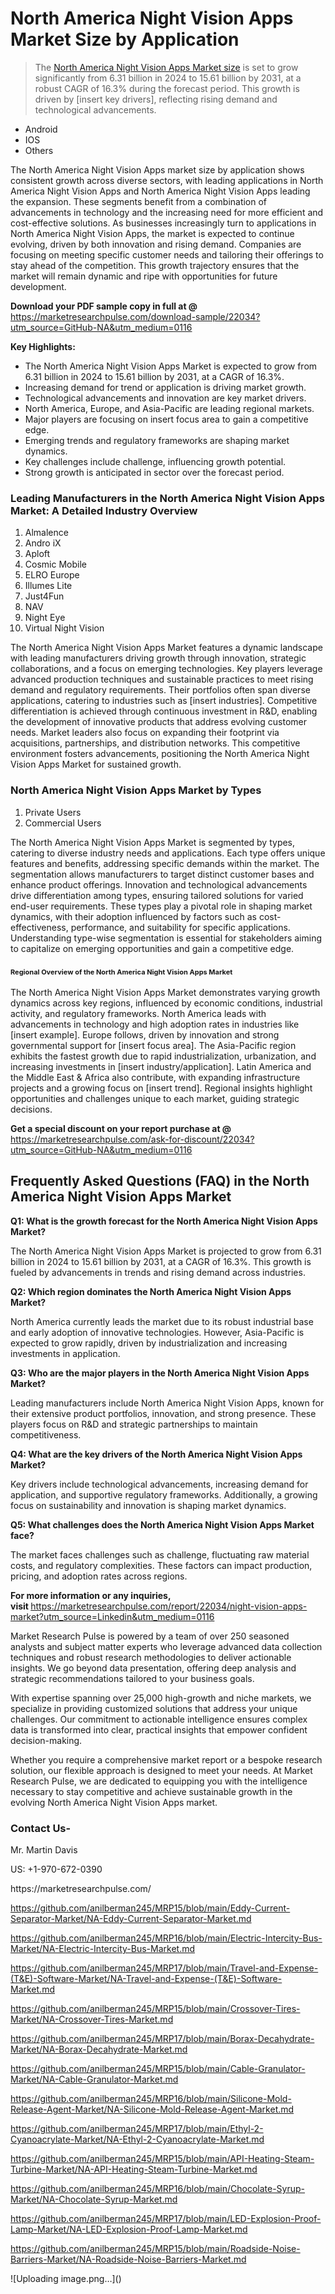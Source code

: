 <h1>North America Night Vision Apps Market&nbsp;Size by Application</h1><blockquote><p>The <a href="https://marketresearchpulse.com/download-sample/22034?utm_source=GitHub-NA&amp;utm_medium=0116">North America Night Vision Apps Market size</a> is set to grow significantly from 6.31 billion in 2024 to 15.61 billion by 2031, at a robust CAGR of 16.3% during the forecast period. This growth is driven by [insert key drivers], reflecting rising demand and technological advancements.</p></blockquote><ul><li>Android<li> IOS<li> Others</li></ul><p>The North America Night Vision Apps market size by application shows consistent growth across diverse sectors, with leading applications in North America Night Vision Apps and North America Night Vision Apps leading the expansion. These segments benefit from a combination of advancements in technology and the increasing need for more efficient and cost-effective solutions. As businesses increasingly turn to applications in North America Night Vision Apps, the market is expected to continue evolving, driven by both innovation and rising demand. Companies are focusing on meeting specific customer needs and tailoring their offerings to stay ahead of the competition. This growth trajectory ensures that the market will remain dynamic and ripe with opportunities for future development.</p><p><strong>Download your PDF sample copy in full at @ </strong><a href="https://marketresearchpulse.com/download-sample/22034?utm_source=GitHub-NA&amp;utm_medium=0116">https://marketresearchpulse.com/download-sample/22034?utm_source=GitHub-NA&amp;utm_medium=0116</a></p><p><strong>Key Highlights: </strong></p><ul><li>The North America Night Vision Apps Market is expected to grow from 6.31 billion in 2024 to 15.61 billion by 2031, at a CAGR of 16.3%.</li><li>Increasing demand for trend or application is driving market growth.</li><li>Technological advancements and innovation are key market drivers.</li><li>North America, Europe, and Asia-Pacific are leading regional markets.</li><li>Major players are focusing on insert focus area to gain a competitive edge.</li><li>Emerging trends and regulatory frameworks are shaping market dynamics.</li><li>Key challenges include challenge, influencing growth potential.</li><li>Strong growth is anticipated in sector over the forecast period.</li></ul><h3>Leading Manufacturers in the North America Night Vision Apps Market: A Detailed Industry Overview</h3><ol><li>Almalence</li><li>Andro iX</li><li>Aploft</li><li>Cosmic Mobile</li><li>ELRO Europe</li><li>Illumes Lite</li><li>Just4Fun</li><li>NAV</li><li>Night Eye</li><li>Virtual Night Vision</li></ol><div class="flex max-w-full flex-col flex-grow"><div class="min-h-8 text-message flex w-full flex-col items-end gap-2 whitespace-normal break-words [.text-message+&amp;]:mt-5" dir="auto" data-message-author-role="assistant" data-message-id="fd8432e4-4910-450d-b182-61b7bfb0a01f" data-message-model-slug="gpt-4o"><div class="flex w-full flex-col gap-1 empty:hidden first:pt-[3px]"><div class="markdown prose w-full break-words dark:prose-invert light"><p>The North America Night Vision Apps Market features a dynamic landscape with leading manufacturers driving growth through innovation, strategic collaborations, and a focus on emerging technologies. Key players leverage advanced production techniques and sustainable practices to meet rising demand and regulatory requirements. Their portfolios often span diverse applications, catering to industries such as [insert industries]. Competitive differentiation is achieved through continuous investment in R&amp;D, enabling the development of innovative products that address evolving customer needs. Market leaders also focus on expanding their footprint via acquisitions, partnerships, and distribution networks. This competitive environment fosters advancements, positioning the North America Night Vision Apps Market for sustained growth.</p></div></div></div></div><h3>North America Night Vision Apps Market by Types</h3><ol><li>Private Users<li> Commercial Users</li></ol><div class="flex max-w-full flex-col flex-grow"><div class="min-h-8 text-message flex w-full flex-col items-end gap-2 whitespace-normal break-words [.text-message+&amp;]:mt-5" dir="auto" data-message-author-role="assistant" data-message-id="084470be-0bb7-4664-bddf-5156b4f41249" data-message-model-slug="gpt-4o-mini"><div class="flex w-full flex-col gap-1 empty:hidden first:pt-[3px]"><div class="markdown prose w-full break-words dark:prose-invert light"><p>The North America Night Vision Apps Market is segmented by types, catering to diverse industry needs and applications. Each type offers unique features and benefits, addressing specific demands within the market. The segmentation allows manufacturers to target distinct customer bases and enhance product offerings. Innovation and technological advancements drive differentiation among types, ensuring tailored solutions for varied end-user requirements. These types play a pivotal role in shaping market dynamics, with their adoption influenced by factors such as cost-effectiveness, performance, and suitability for specific applications. Understanding type-wise segmentation is essential for stakeholders aiming to capitalize on emerging opportunities and gain a competitive edge.</p></div></div></div></div><h3><span style="font-size: 11px;">Regional Overview of the North America Night Vision Apps Market</span></h3><div class="flex max-w-full flex-col flex-grow"><div class="min-h-8 text-message flex w-full flex-col items-end gap-2 whitespace-normal break-words [.text-message+&amp;]:mt-5" dir="auto" data-message-author-role="assistant" data-message-id="e9038762-ce64-4e30-91c9-9bd413514231" data-message-model-slug="gpt-4o-mini"><div class="flex w-full flex-col gap-1 empty:hidden first:pt-[3px]"><div class="markdown prose w-full break-words dark:prose-invert light"><p>The North America Night Vision Apps Market demonstrates varying growth dynamics across key regions, influenced by economic conditions, industrial activity, and regulatory frameworks. North America leads with advancements in technology and high adoption rates in industries like [insert example]. Europe follows, driven by innovation and strong governmental support for [insert focus area]. The Asia-Pacific region exhibits the fastest growth due to rapid industrialization, urbanization, and increasing investments in [insert industry/application]. Latin America and the Middle East &amp; Africa also contribute, with expanding infrastructure projects and a growing focus on [insert trend]. Regional insights highlight opportunities and challenges unique to each market, guiding strategic decisions.</p></div></div></div></div><p><strong>Get a special discount on your report purchase at @ </strong><a href="https://marketresearchpulse.com/ask-for-discount/22034?utm_source=GitHub-NA&amp;utm_medium=0116">https://marketresearchpulse.com/ask-for-discount/22034?utm_source=GitHub-NA&amp;utm_medium=0116</a></p><h2>Frequently Asked Questions (FAQ) in the North America Night Vision Apps Market</h2><p><strong>Q1: What is the growth forecast for the North America Night Vision Apps Market?</strong></p><p>The North America Night Vision Apps Market is projected to grow from 6.31 billion in 2024 to 15.61 billion by 2031, at a CAGR of 16.3%. This growth is fueled by advancements in trends and rising demand across industries.</p><p><strong>Q2: Which region dominates the North America Night Vision Apps Market?</strong></p><p>North America currently leads the market due to its robust industrial base and early adoption of innovative technologies. However, Asia-Pacific is expected to grow rapidly, driven by industrialization and increasing investments in application.</p><p><strong>Q3: Who are the major players in the North America Night Vision Apps Market?</strong></p><p>Leading manufacturers include North America Night Vision Apps, known for their extensive product portfolios, innovation, and strong presence. These players focus on R&amp;D and strategic partnerships to maintain competitiveness.</p><p><strong>Q4: What are the key drivers of the North America Night Vision Apps Market?</strong></p><p>Key drivers include technological advancements, increasing demand for application, and supportive regulatory frameworks. Additionally, a growing focus on sustainability and innovation is shaping market dynamics.</p><p><strong>Q5: What challenges does the North America Night Vision Apps Market face?</strong></p><p>The market faces challenges such as challenge, fluctuating raw material costs, and regulatory complexities. These factors can impact production, pricing, and adoption rates across regions.</p><p><strong>For more information or any inquiries, visit&nbsp;</strong><a href="https://marketresearchpulse.com/report/22034/night-vision-apps-market?utm_source=Linkedin&utm_medium=0116">https://marketresearchpulse.com/report/22034/night-vision-apps-market?utm_source=Linkedin&utm_medium=0116</a></p><p>Market Research Pulse is powered by a team of over 250 seasoned analysts and subject matter experts who leverage advanced data collection techniques and robust research methodologies to deliver actionable insights. We go beyond data presentation, offering deep analysis and strategic recommendations tailored to your business goals.</p><p>With expertise spanning over 25,000 high-growth and niche markets, we specialize in providing customized solutions that address your unique challenges. Our commitment to actionable intelligence ensures complex data is transformed into clear, practical insights that empower confident decision-making.</p><p>Whether you require a comprehensive market report or a bespoke research solution, our flexible approach is designed to meet your needs. At Market Research Pulse, we are dedicated to equipping you with the intelligence necessary to stay competitive and achieve sustainable growth in the evolving North America Night Vision Apps market.</p><h3><strong>Contact Us-</strong></h3><p>Mr. Martin Davis</p><p>US: +1-970-672-0390</p><p>https://marketresearchpulse.com/</p><p><a href="https://github.com/anilberman245/MRP15/blob/main/Eddy-Current-Separator-Market/NA-Eddy-Current-Separator-Market.md">https://github.com/anilberman245/MRP15/blob/main/Eddy-Current-Separator-Market/NA-Eddy-Current-Separator-Market.md</a></p><p><a href="https://github.com/anilberman245/MRP16/blob/main/Electric-Intercity-Bus-Market/NA-Electric-Intercity-Bus-Market.md">https://github.com/anilberman245/MRP16/blob/main/Electric-Intercity-Bus-Market/NA-Electric-Intercity-Bus-Market.md</a></p><p><a href="https://github.com/anilberman245/MRP17/blob/main/Travel-and-Expense-(T&E)-Software-Market/NA-Travel-and-Expense-(T&E)-Software-Market.md">https://github.com/anilberman245/MRP17/blob/main/Travel-and-Expense-(T&E)-Software-Market/NA-Travel-and-Expense-(T&E)-Software-Market.md</a></p><p><a href="https://github.com/anilberman245/MRP15/blob/main/Crossover-Tires-Market/NA-Crossover-Tires-Market.md">https://github.com/anilberman245/MRP15/blob/main/Crossover-Tires-Market/NA-Crossover-Tires-Market.md</a></p><p><a href="https://github.com/anilberman245/MRP17/blob/main/Borax-Decahydrate-Market/NA-Borax-Decahydrate-Market.md">https://github.com/anilberman245/MRP17/blob/main/Borax-Decahydrate-Market/NA-Borax-Decahydrate-Market.md</a></p><p><a href="https://github.com/anilberman245/MRP15/blob/main/Cable-Granulator-Market/NA-Cable-Granulator-Market.md">https://github.com/anilberman245/MRP15/blob/main/Cable-Granulator-Market/NA-Cable-Granulator-Market.md</a></p><p><a href="https://github.com/anilberman245/MRP16/blob/main/Silicone-Mold-Release-Agent-Market/NA-Silicone-Mold-Release-Agent-Market.md">https://github.com/anilberman245/MRP16/blob/main/Silicone-Mold-Release-Agent-Market/NA-Silicone-Mold-Release-Agent-Market.md</a></p><p><a href="https://github.com/anilberman245/MRP17/blob/main/Ethyl-2-Cyanoacrylate-Market/NA-Ethyl-2-Cyanoacrylate-Market.md">https://github.com/anilberman245/MRP17/blob/main/Ethyl-2-Cyanoacrylate-Market/NA-Ethyl-2-Cyanoacrylate-Market.md</a></p><p><a href="https://github.com/anilberman245/MRP15/blob/main/API-Heating-Steam-Turbine-Market/NA-API-Heating-Steam-Turbine-Market.md">https://github.com/anilberman245/MRP15/blob/main/API-Heating-Steam-Turbine-Market/NA-API-Heating-Steam-Turbine-Market.md</a></p><p><a href="https://github.com/anilberman245/MRP16/blob/main/Chocolate-Syrup-Market/NA-Chocolate-Syrup-Market.md">https://github.com/anilberman245/MRP16/blob/main/Chocolate-Syrup-Market/NA-Chocolate-Syrup-Market.md</a></p><p><a href="https://github.com/anilberman245/MRP17/blob/main/LED-Explosion-Proof-Lamp-Market/NA-LED-Explosion-Proof-Lamp-Market.md">https://github.com/anilberman245/MRP17/blob/main/LED-Explosion-Proof-Lamp-Market/NA-LED-Explosion-Proof-Lamp-Market.md</a></p><p><a href="https://github.com/anilberman245/MRP15/blob/main/Roadside-Noise-Barriers-Market/NA-Roadside-Noise-Barriers-Market.md">https://github.com/anilberman245/MRP15/blob/main/Roadside-Noise-Barriers-Market/NA-Roadside-Noise-Barriers-Market.md</a></p>
![Uploading image.png…]()
